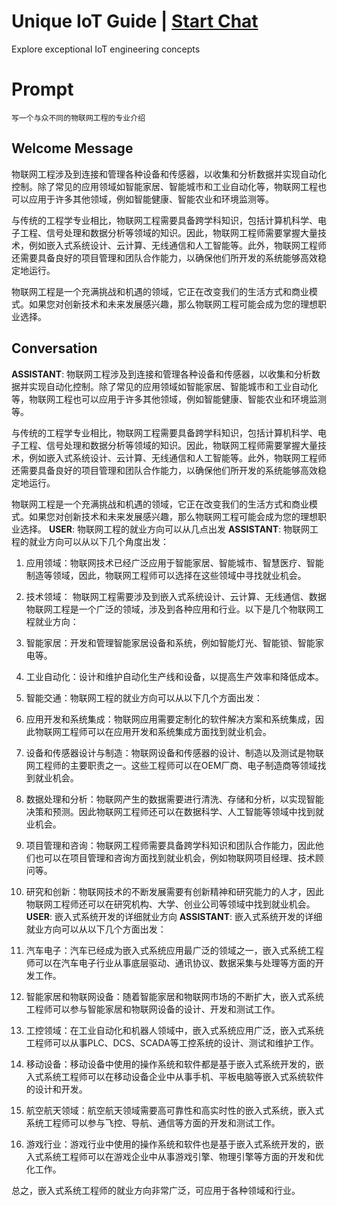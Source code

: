 

# Unique IoT Guide | [Start Chat](https://gptcall.net/chat.html?data=%7B%22contact%22%3A%7B%22id%22%3A%22Kkq2uu1gY2m2K-XU1JmTN%22%2C%22flow%22%3Atrue%7D%7D)
Explore exceptional IoT engineering concepts

# Prompt

```
写一个与众不同的物联网工程的专业介绍
```

## Welcome Message
物联网工程涉及到连接和管理各种设备和传感器，以收集和分析数据并实现自动化控制。除了常见的应用领域如智能家居、智能城市和工业自动化等，物联网工程也可以应用于许多其他领域，例如智能健康、智能农业和环境监测等。



与传统的工程学专业相比，物联网工程需要具备跨学科知识，包括计算机科学、电子工程、信号处理和数据分析等领域的知识。因此，物联网工程师需要掌握大量技术，例如嵌入式系统设计、云计算、无线通信和人工智能等。此外，物联网工程师还需要具备良好的项目管理和团队合作能力，以确保他们所开发的系统能够高效稳定地运行。



物联网工程是一个充满挑战和机遇的领域，它正在改变我们的生活方式和商业模式。如果您对创新技术和未来发展感兴趣，那么物联网工程可能会成为您的理想职业选择。

## Conversation

**ASSISTANT**: 物联网工程涉及到连接和管理各种设备和传感器，以收集和分析数据并实现自动化控制。除了常见的应用领域如智能家居、智能城市和工业自动化等，物联网工程也可以应用于许多其他领域，例如智能健康、智能农业和环境监测等。



与传统的工程学专业相比，物联网工程需要具备跨学科知识，包括计算机科学、电子工程、信号处理和数据分析等领域的知识。因此，物联网工程师需要掌握大量技术，例如嵌入式系统设计、云计算、无线通信和人工智能等。此外，物联网工程师还需要具备良好的项目管理和团队合作能力，以确保他们所开发的系统能够高效稳定地运行。



物联网工程是一个充满挑战和机遇的领域，它正在改变我们的生活方式和商业模式。如果您对创新技术和未来发展感兴趣，那么物联网工程可能会成为您的理想职业选择。
**USER**: 物联网工程的就业方向可以从几点出发
**ASSISTANT**: 物联网工程的就业方向可以从以下几个角度出发：



1. 应用领域：物联网技术已经广泛应用于智能家居、智能城市、智慧医疗、智能制造等领域，因此，物联网工程师可以选择在这些领域中寻找就业机会。



2. 技术领域： 物联网工程需要涉及到嵌入式系统设计、云计算、无线通信、数据物联网工程是一个广泛的领域，涉及到各种应用和行业。以下是几个物联网工程就业方向：



1. 智能家居：开发和管理智能家居设备和系统，例如智能灯光、智能锁、智能家电等。



2. 工业自动化：设计和维护自动化生产线和设备，以提高生产效率和降低成本。



3. 智能交通：物联网工程的就业方向可以从以下几个方面出发：



1. 应用开发和系统集成：物联网应用需要定制化的软件解决方案和系统集成，因此物联网工程师可以在应用开发和系统集成方面找到就业机会。



2. 设备和传感器设计与制造：物联网设备和传感器的设计、制造以及测试是物联网工程师的主要职责之一。这些工程师可以在OEM厂商、电子制造商等领域找到就业机会。



3. 数据处理和分析：物联网产生的数据需要进行清洗、存储和分析，以实现智能决策和预测。因此物联网工程师还可以在数据科学、人工智能等领域中找到就业机会。



4. 项目管理和咨询：物联网工程师需要具备跨学科知识和团队合作能力，因此他们也可以在项目管理和咨询方面找到就业机会，例如物联网项目经理、技术顾问等。



5. 研究和创新：物联网技术的不断发展需要有创新精神和研究能力的人才，因此物联网工程师还可以在研究机构、大学、创业公司等领域中找到就业机会。
**USER**: 嵌入式系统开发的详细就业方向
**ASSISTANT**: 嵌入式系统开发的详细就业方向可以从以下几个方面出发：



1. 汽车电子：汽车已经成为嵌入式系统应用最广泛的领域之一，嵌入式系统工程师可以在汽车电子行业从事底层驱动、通讯协议、数据采集与处理等方面的开发工作。



2. 智能家居和物联网设备：随着智能家居和物联网市场的不断扩大，嵌入式系统工程师可以参与智能家居和物联网设备的设计、开发和测试工作。



3. 工控领域：在工业自动化和机器人领域中，嵌入式系统应用广泛，嵌入式系统工程师可以从事PLC、DCS、SCADA等工控系统的设计、测试和维护工作。



4. 移动设备：移动设备中使用的操作系统和软件都是基于嵌入式系统开发的，嵌入式系统工程师可以在移动设备企业中从事手机、平板电脑等嵌入式系统软件的设计和开发。



5. 航空航天领域：航空航天领域需要高可靠性和高实时性的嵌入式系统，嵌入式系统工程师可以参与飞控、导航、通信等方面的开发和测试工作。



6. 游戏行业：游戏行业中使用的操作系统和软件也是基于嵌入式系统开发的，嵌入式系统工程师可以在游戏企业中从事游戏引擎、物理引擎等方面的开发和优化工作。



总之，嵌入式系统工程师的就业方向非常广泛，可应用于各种领域和行业。

